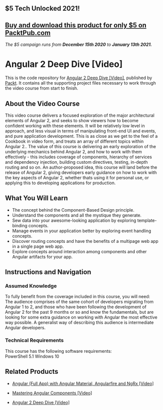 ## $5 Tech Unlocked 2021!
[Buy and download this product for only $5 on PacktPub.com](https://www.packtpub.com/)
-----
*The $5 campaign         runs from __December 15th 2020__ to __January 13th 2021.__*

# Angular 2 Deep Dive [Video]
This is the code repository for [Angular 2 Deep Dive [Video]](https://www.packtpub.com/web-development/mastering-angular-components-video?utm_source=github&utm_medium=repository&utm_campaign=9781789805093), published by [Packt](https://www.packtpub.com/?utm_source=github). It contains all the supporting project files necessary to work through the video course from start to finish.
## About the Video Course
This video course delivers a focused exploration of the major architectural elements of Angular 2, and seeks to show viewers how to become confident working with these elements. It will be relatively low level in approach, and less visual in terms of manipulating front-end UI and events, and pure application development. This is as close as we get to the feel of a Cookbook in video form, and treats an array of different topics within Angular 2.. The value of this course is delivering an early exploration of the underlying mechanics behind Angular 2, and how to work with them effectively - this includes coverage of components, hierarchy of services and dependency injection, building custom directives, testing, in-depth routing and so on. An author-proposed idea, this course will land before the release of Angular 2, giving developers early guidance on how to work with the key aspects of Angular 2, whether thats using it for personal use, or applying this to developing applications for production.

<H2>What You Will Learn</H2>
<DIV class=book-info-will-learn-text>
<UL>
<LI><SPAN id=what_you_will_learn_c class=sugar_field>The concept behind the Component-Based Design principle.</SPAN> 
<LI><SPAN id=what_you_will_learn_c class=sugar_field>Understand the components and all the mystique they generate.</SPAN> 
<LI><SPAN id=what_you_will_learn_c class=sugar_field>Sew data into your awesome-looking application by exploring template-binding concepts.</SPAN> 
<LI><SPAN id=what_you_will_learn_c class=sugar_field>Manage events in your application better by exploring event handling concepts. </SPAN>
<LI><SPAN id=what_you_will_learn_c class=sugar_field>Discover routing concepts and have the benefits of a multipage web app in a single page web app.</SPAN> 
<LI><SPAN id=what_you_will_learn_c class=sugar_field>Explore concepts around interaction among components and other Angular artifacts for your app.</SPAN> </LI></UL></DIV>

## Instructions and Navigation
### Assumed Knowledge
To fully benefit from the coverage included in this course, you will need:<br/>
The audience comprises of the same cohort of developers migrating from Angular 1 to 2, and those who have been following the development of Angular 2 for the past 9 months or so and know the fundamentals, but are looking for some extra guidance on working with Angular the most effective way possible. A generalist way of describing this audience is intermediate Angular developers.
### Technical Requirements
This course has the following software requirements:<br/>
PowerShell 5.1
Windows 10

## Related Products
* [Angular (Full App) with Angular Material, Angularfire and NgRx [Video]](https://www.packtpub.com/web-development/mastering-angular-components-video?utm_source=github&utm_medium=repository&utm_campaign=9781789805093)

* [Mastering Angular Components [Video]](https://www.packtpub.com/web-development/mastering-angular-components-video?utm_source=github&utm_medium=repository&utm_campaign=9781789805093)

* [Angular 2 Deep Dive [Video]](https://www.packtpub.com/web-development/mastering-angular-components-video?utm_source=github&utm_medium=repository&utm_campaign=9781789805093)

